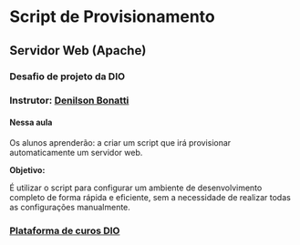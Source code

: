 # Script de Provisionamento
## Servidor Web (Apache)
### Desafio de projeto da DIO
### Instrutor: [Denilson Bonatti](https://www.linkedin.com/in/denilsonbonatti/)


#### Nessa aula 
Os alunos aprenderão: a criar um script que irá provisionar automaticamente um servidor web. 

**Objetivo:**

É utilizar o script para configurar um ambiente de desenvolvimento completo de forma rápida e eficiente, sem a necessidade de realizar todas as configurações manualmente.

###  [Plataforma de curos DIO](https://web.dio.me/)
